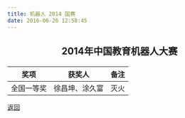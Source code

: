 ```yaml
---
title: 机器人 2014 国赛
date: 2016-06-26 12:58:45
---
```

## <p align="center">2014年中国教育机器人大赛</p>
|奖项|获奖人|备注|
|:---:|:---:|:---:|
|全国一等奖|徐昌坤、涂久富|灭火|

[返回](/bst/)